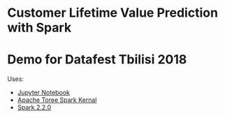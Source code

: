 # Customer Lifetime Value Prediction with Spark 
# Demo for Datafest Tbilisi 2018

Uses:
* [Jupyter Notebook](http://jupyter.org/)  
* [Apache Toree Spark Kernal](https://toree.apache.org/)
* [Spark 2.2.0](https://spark.apache.org/docs/2.2.0/)
